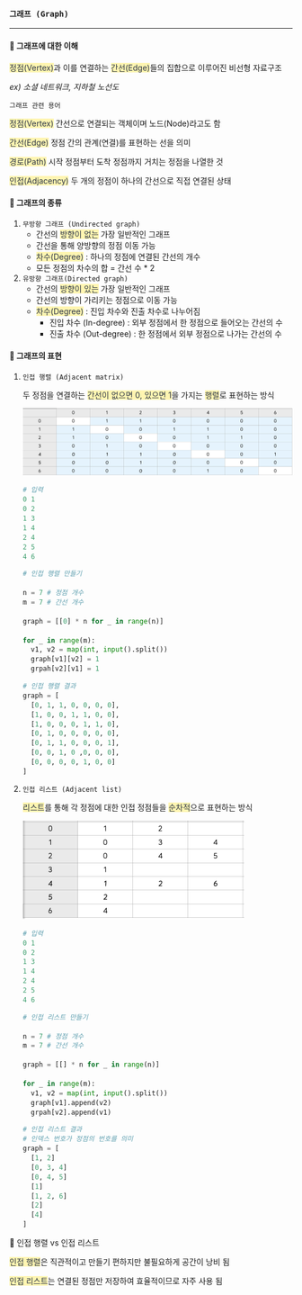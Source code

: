 ### `그래프 (Graph)`

***

#### 🔎 그래프에 대한 이해

<span style='color:#2D3748; background-color:#fff5b1'>정점(Vertex)</span>과 이를 연결하는 <span style='color:#2D3748; background-color:#fff5b1'>간선(Edge)</span>들의 집합으로 이루어진 비선형 자료구조

*ex) 소셜 네트워크, 지하철 노선도*





`그래프 관련 용어`

<span style='color:#2D3748; background-color:#fff5b1'>정점(Vertex)</span> 간선으로 연결되는 객체이며 노드(Node)라고도 함

<span style='color:#2D3748; background-color:#fff5b1'>간선(Edge)</span> 정점 간의 관계(연결)를 표현하는 선을 의미

<span style='color:#2D3748; background-color:#fff5b1'>경로(Path)</span> 시작 정점부터 도착 정점까지 거치는 정점을 나열한 것

<span style='color:#2D3748; background-color:#fff5b1'>인접(Adjacency)</span> 두 개의 정점이 하나의 간선으로 직접 연결된 상태





#### 🔎 그래프의 종류

1. `무방향 그래프 (Undirected graph)`
   - 간선의 <span style='color:#2D3748; background-color:#fff5b1'>방향이 없는</span> 가장 일반적인 그래프
   - 간선을 통해 양방향의 정점 이동 가능
   - <span style='color:#2D3748; background-color:#fff5b1'>차수(Degree)</span> : 하나의 정점에 연결된 간선의 개수
   - 모든 정점의 차수의 합 = 간선 수 * 2
2. `유방향 그래프(Directed graph)`
   - 간선의 <span style='color:#2D3748; background-color:#fff5b1'>방향이 있는</span> 가장 일반적인 그래프
   - 간선의 방향이 가리키는 정점으로 이동 가능
   - <span style='color:#2D3748; background-color:#fff5b1'>차수(Degree)</span> : 진입 차수와 진출 차수로 나누어짐
     - 진입 차수 (In-degree) : 외부 정점에서 한 정점으로 들어오는 간선의 수
     - 진출 차수 (Out-degree) : 한 정점에서 외부 정점으로 나가는 간선의 수







#### 🔎 그래프의 표현

1. `인접 행렬 (Adjacent matrix)`

   두 정점을 연결하는 <span style='color:#2D3748; background-color:#fff5b1'>간선이 없으면 0, 있으면 1</span>을 가지는 <span style='color:#2D3748; background-color:#fff5b1'>행렬</span>로 표현하는 방식

   ![graph](graph.assets/graph.png)

   ```python
   # 입력
   0 1
   0 2
   1 3
   1 4
   2 4
   2 5
   4 6
   ```

   ```python
   # 인접 행렬 만들기
   
   n = 7 # 정점 개수
   m = 7 # 간선 개수
   
   graph = [[0] * n for _ in range(n)]
   
   for _ in range(m):
     v1, v2 = map(int, input().split())
     graph[v1][v2] = 1
     grpah[v2][v1] = 1
   ```

   ```python
   # 인접 행렬 결과
   graph = [
     [0, 1, 1, 0, 0, 0, 0],
     [1, 0, 0, 1, 1, 0, 0],
     [1, 0, 0, 0, 1, 1, 0],
     [0, 1, 0, 0, 0, 0, 0],
     [0, 1, 1, 0, 0, 0, 1],
     [0, 0, 1, 0 ,0, 0, 0],
     [0, 0, 0, 0, 1, 0, 0]
   ]
   ```

2. `인접 리스트 (Adjacent list)`

   <span style='color:#2D3748; background-color:#fff5b1'>리스트</span>를 통해 각 정점에 대한 인접 정점들을 <span style='color:#2D3748; background-color:#fff5b1'>순차적</span>으로 표현하는 방식

   <img src="graph.assets/graph2.png" alt="graph2" style="zoom:50%;" />

   ```python
   # 입력
   0 1
   0 2
   1 3
   1 4
   2 4
   2 5
   4 6
   ```

   ```python
   # 인접 리스트 만들기
   
   n = 7 # 정점 개수
   m = 7 # 간선 개수
   
   graph = [[] * n for _ in range(n)]
   
   for _ in range(m):
     v1, v2 = map(int, input().split())
     graph[v1].append(v2)
     grpah[v2].append(v1)
   ```

   ```python
   # 인접 리스트 결과
   # 인덱스 번호가 정점의 번호를 의미
   graph = [
     [1, 2]
     [0, 3, 4]
     [0, 4, 5]
     [1]
     [1, 2, 6]
     [2]
     [4]
   ]
   ```





📝 인접 행렬 vs 인접 리스트

<span style='color:#2D3748; background-color:#fff5b1'>인접 행렬</span>은 직관적이고 만들기 편하지만 불필요하게 공간이 낭비 됨

<span style='color:#2D3748; background-color:#fff5b1'>인접 리스트</span>는 연결된 정점만 저장하여 효율적이므로 자주 사용 됨